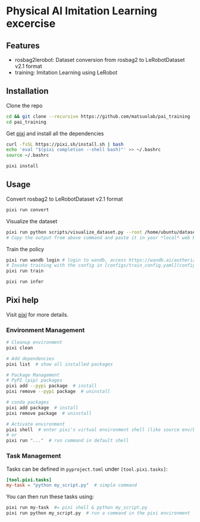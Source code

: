# Physical AI Imitation Learning excercise

## Features
- rosbag2lerobot: Dataset conversion from rosbag2 to LeRobotDataset v2.1 format
- training: Imitation Learning using LeRobot

## Installation
Clone the repo
```bash
cd && git clone --recursive https://github.com/matsuolab/pai_training
cd pai_training
```
Get [pixi](https://pixi.sh/latest/) and install all the dependencies
```bash
curl -fsSL https://pixi.sh/install.sh | bash
echo 'eval "$(pixi completion --shell bash)"' >> ~/.bashrc
source ~/.bashrc
```
```bash
pixi install
```

## Usage
Convert rosbag2 to LeRobotDataset v2.1 format
```bash
pixi run convert
```
Visualize the dataset
```bash
pixi run python scripts/visualize_dataset.py --root /home/ubuntu/dataset/lerobot_dataset/crane_plus_pekori --repo-id crane_plus_pekori --episode-index 1 --mode distant
# Copy the output from above command and paste it in your *local* web browser (it may take a second to load)
```
Train the policy
```bash
pixi run wandb login # login to wandb, access https://wandb.ai/authorize to get your API key
# Invoke training with the config in [configs/train_config.yaml](configs/train_config.yaml)
pixi run train
```
```bash
pixi run infer
```

## Pixi help
Visit [pixi](https://pixi.sh/latest/) for more details.

### Environment Management
```bash
# Cleanup environment
pixi clean

# Add dependencies
pixi list  # show all installed packages

# Package Management
# PyPI (pip) packages
pixi add --pypi package  # install
pixi remove --pypi package  # uninstall

# conda packages
pixi add package  # install
pixi remove package  # uninstall

# Activate environment
pixi shell  # enter pixi's virtual environment shell (like source env/bin/activate in venv)
# or
pixi run "..."  # run command in default shell
```

### Task Management
Tasks can be defined in `pyproject.toml` under `[tool.pixi.tasks]`:
```toml
[tool.pixi.tasks]
my-task = "python my_script.py"  # simple command
```

You can then run these tasks using:
```bash
pixi run my-task  #= pixi shell & python my_script.py
pixi run python my_script.py  # run a command in the pixi environment
```
